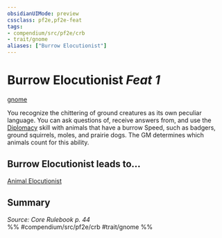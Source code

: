 ```yaml
---
obsidianUIMode: preview
cssclass: pf2e,pf2e-feat
tags:
- compendium/src/pf2e/crb
- trait/gnome
aliases: ["Burrow Elocutionist"]
---
```

# Burrow Elocutionist  *Feat 1*  
[gnome](/rules/traits/gnome.md)  


You recognize the chittering of ground creatures as its own peculiar language. You can ask questions of, receive answers from, and use the [Diplomacy](/compendium/skills.md#Diplomacy) skill with animals that have a burrow Speed, such as badgers, ground squirrels, moles, and prairie dogs. The GM determines which animals count for this ability.

## Burrow Elocutionist leads to...

[Animal Elocutionist](/compendium/feats/animal-elocutionist.md)

## Summary

*Source: Core Rulebook p. 44*  
%% #compendium/src/pf2e/crb #trait/gnome %%